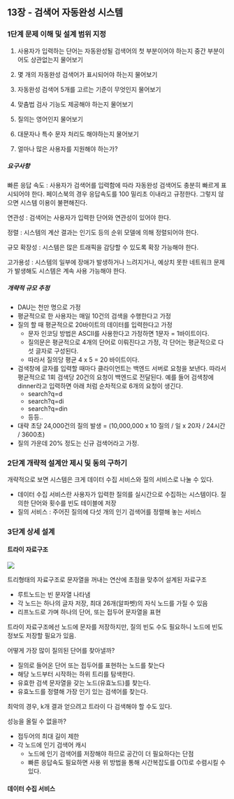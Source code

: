 ## 13장 - 검색어 자동완성 시스템

### 1단계 문제 이해 및 설계 범위 지정

1. 사용자가 입력하는 단어는 자동완성될 검색어의 첫 부분이어야 하는지 중간 부분이어도 상관없는지 물어보기

2. 몇 개의 자동완성 검색어가 표시되어야 하는지 물어보기

3. 자동완성 검색어 5개를 고르는 기준이 무엇인지 물어보기

4. 맞춤법 검사 기능도 제공해야 하는지 물어보기

5. 질의는 영어인지 물어보기

6. 대문자나 특수 문자 처리도 해야하는지 물어보기

7. 얼마나 많은 사용자를 지원해야 하는가?

##### 요구사항
빠른 응답 속도 : 사용자가 검색어를 입력함에 따라 자동완성 검색어도 충분히 빠르게 표시되어야 한다. 페이스북의 경우 응답속도를 100 밀리초 이내라고 규정한다. 그렇지 않으면 시스템 이용이 불편해진다.

연관성 : 검색어는 사용자가 입력한 단어와 연관성이 있어야 한다.

정렬 : 시스템의 계산 결과는 인기도 등의 순위 모델에 의해 정렬되어야 한다.

규모 확장성 : 시스템은 많은 트래픽을 감당할 수 있도록 확장 가능해야 한다.

고가용성 : 시스템의 일부에 장애가 발생하거나 느려지거나, 예상치 못한 네트워크 문제가 발생해도 시스템은 계속 사용 가능해야 한다.

##### 개략적 규모 추정

- DAU는 천만 명으로 가정
- 평균적으로 한 사용자는 매일 10건의 검색을 수행한다고 가정
- 질의 할 때 평균적으로 20바이트의 데이터를 입력한다고 가정
  - 문자 인코딩 방법은 ASCII를 사용한다고 가정하면 1문자 = 1바이트이다.
  - 질의문은 평균적으로 4개의 단어로 이뤄진다고 가정, 각 단어는 평균적으로 다섯 글자로 구성된다.
  - 따라서 질의당 평균 4 x 5 = 20 바이트이다.
- 검색창에 글자를 입력할 때마다 클라이언트는 백엔드 서버로 요청을 보낸다. 따라서 평균적으로 1회 검색당 20건의 요청이 백엔드로 전달된다.  예를 들어 검색창에 dinner라고 입력하면 아래 처럼 순차적으로 6개의 요청이 생긴다.
  - search?q=d 
  - search?q=di
  - search?q=din
  - 등등.. 
- 대략 초당 24,000건의 질의 발생 = (10,000,000 x 10 질의 / 일 x 20자 / 24시간 / 3600초)
- 질의 가운데 20% 정도는 신규 검색어라고 가정.

### 2단계 개략적 설계안 제시 및 동의 구하기
개략적으로 보면 시스템은 크게 데이터 수집 서비스와 질의 서비스로 나눌 수 있다.

- 데이터 수집 서비스란 사용자가 입력한 질의를 실시간으로 수집하는 시스템이다.  질의한 단어와 횟수를 빈도 테이블에 저장
- 질의 서비스 : 주어진 질의에 다섯 개의 인기 검색어를 정렬해 놓는 서비스

### 3단계 상세 설계

#### 트라이 자료구조

<img src="images/minjoo/trie.png">

트리형태의 자료구조로 문자열을 꺼내는 연산에 초점을 맞추어 설계된 자료구조

- 루트노드는 빈 문자열 나타냄
- 각 노드는 하나의 글자 저장, 최대 26개(알파벳)의 자식 노드를 가질 수 있음
- 리프노드로 가며 하나의 단어, 또는 접두어 문자열을 표현

트라이 자료구조에선 노드에 문자를 저장하지만, 질의 빈도 수도 필요하니 노드에 빈도 정보도 저장할 필요가 있음.


어떻게 가장 많이 질의된 단어를 찾아낼까?

- 질의로 들어온 단어 또는 접두어를 표현하는 노드를 찾는다
- 해당 노드부터 시작하는 하위 트리를 탐색한다.
- 유효한 검색 문자열을 갖는 노드(유효노드)를 찾는다.
- 유효노드를 정렬해 가장 인기 있는 검색어를 찾는다.

최악의 경우, k개 결과 얻으려고 트라이 다 검색해야 할 수도 있다.

성능을 올릴 수 없을까?

- 접두어의 최대 길이 제한
- 각 노드에 인기 검색어 캐시
  - 노드에 인기 검색어를 저장해야 하므로 공간이 더 필요하다는 단점
  - 빠른 응답속도 필요하면 사용
위 방법을 통해 시간복잡도를 O(1)로 수렴시킬 수 있다.

 #### 데이터 수집 서비스

 
